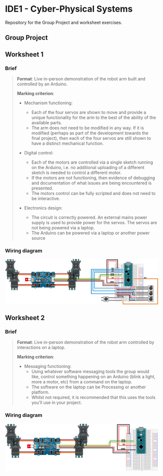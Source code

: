 # IDE1 - Cyber-Physical Systems
Repository for the Group Project and worksheet exercises.

## Group Project



## Worksheet 1

### Brief

> **Format**: Live in-person demonstration of the robot arm built and controlled by an Arduino.
> 
> **Marking criterion**: 
> 
> - Mechanism functioning:
>   - Each of the four servos are shown to move and provide a unique functionality for the arm to the best of the ability of the available parts.
>   - The arm does not need to be modified in any way. If it is modified (perhaps as part of the development towards the final project), then each of the four servos are still shown to have a distinct mechanical function.
> 
> - Digital control:
>   - Each of the motors are controlled via a single sketch running on the Arduino, i.e. no additional uploading of a different sketch is needed to control a different motor.
>   - If the motors are not functioning, then evidence of debugging and documentation of what issues are being encountered is presented.
>   - The motors control can be fully scripted and does not need to be interactive.
> 
> - Electronics design:
>   - The circuit is correctly powered. An external mains power supply is used to provide power for the servos. The servos are not being powered via a laptop.
>   - The Arduino can be powered via a laptop or another power source

### Wiring diagram

![Worksheet 1 wiring diagram](./docs/WS1-wiring.png)

## Worksheet 2

### Brief

> **Format**: Live in-person demonstration of the robot arm controlled by interactions on a laptop.
> 
> **Marking criterion**: 
> 
> - Messaging functioning:
>   - Using whatever software messaging tools the group would like, control something happening on an Arduino (blink a light, more a motor, etc) from a command on the laptop.
>   - The software on the laptop can be Processing or another platform.
>   - Whilst not required, it is recommended that this uses the tools you’ll use in your project.

### Wiring diagram

![Worksheet 1 wiring diagram](./docs/WS2-wiring.png)
